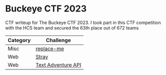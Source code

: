 # Buckeye CTF 2023
CTF writeup for The Buckeye CTF 2023. I took part in this CTF competition with the HCS team and secured the 63th place out of 672 teams

| Category | Challenge |
| --- | --- |
| Misc | [replace-me](/Buckeye%20CTF%202023/replace-me/)
| Web | [Stray](/Buckeye%20CTF%202023/Stray/)
| Web | [Text Adventure API](/Buckeye%20CTF%202023/Text%20Adventure%20API/)